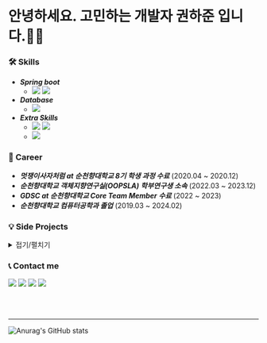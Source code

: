 <!--   ![header](https://capsule-render.vercel.app/api?type=Waving&color=timeGradient&height=300&section=header&text=GitHub%20of%20haZuny&fontSize=60) -->
  
  # 안녕하세요. 고민하는 개발자 권하준 입니다.🙇‍♂️
  
  ### 🛠 Skills
  - ***Spring boot***
    - <img src="https://img.shields.io/badge/Spring Boot-6DB33F?style=for-the-badge&logo=springboot&logoColor=white"> <img src="https://img.shields.io/badge/Java-F7DF1E?style=for-the-badge&logoColor=white"> 
  - ***Database***
    - <img src="https://img.shields.io/badge/MySQL-4479A1?style=for-the-badge&logo=springsecurity&logoColor=white"> 
  - ***Extra Skills***
    - <img src="https://img.shields.io/badge/Flutter-02569B?style=for-the-badge&logo=flutter&logoColor=white"> <img src="https://img.shields.io/badge/Dart-0175C2?style=for-the-badge&logo=dart&logoColor=white"> 
    - <img src="https://img.shields.io/badge/Python-3776AB?style=for-the-badge&logo=python&logoColor=white"> 

  ### 🎈 Career
  - ***멋쟁이사자처럼 at 순천향대학교 8기 학생 과정 수료*** (2020.04 ~ 2020.12)
  - ***순천향대학교 객체지향연구실(OOPSLA) 학부연구생 소속*** (2022.03 ~ 2023.12)
  - ***GDSC at 순천향대학교 Core Team Member 수료*** (2022 ~ 2023)
  - ***순천향대학교 컴퓨터공학과 졸업*** (2019.03 ~ 2024.02)

  ### 💡 Side Projects
  <details>
  <summary>접기/펼치기</summary>

  - ***[SCH.공과대.학술제]시각장애인을 위한 종이 활자 책 리딩 앱*** (2022) [GitHub](https://github.com/haZuny/OOPSLA-reading-book-app)
  - ***[SCH.공과대.학술제]휴지통 위치 추천 어플*** (2022) [GitHub](https://github.com/haZuny/SCH-trashcan-map-app)
  - ***나의 목표 트래킹을 도와주는 어플리케이션, 오늘도 내일도*** (2023) [GitHub](https://github.com/haZuny/GDSC-goal-tracker_application)
  - ***[GDSC.SolutionChallenge]공사 현장 안전 관리 애플리케이션*** (2023) [GitHub](https://github.com/haZuny/GDSC-solution-challenge-cherry)
  - ***[SCH.딥러닝이해.TermProject]졸음 감지 모델*** (2023) [GitHub)(https://github.com/haZuny/SCH-deep-learning-termproject) 
  - ***[SCH.학사학위졸업논문]위험 소리 분류 애플리케이션*** (2023) [GitHub](https://github.com/haZuny/emergency-sound-notification-app)
  </details>

  
  ### 📞 Contact me
 
  <a href="https://github.com/haZuny" target="_blank"><img src="https://img.shields.io/badge/GitHub-181717?style=flat-square&logo=GitHub&logoColor=white"/></a>
  <a href="mailto:gkwns5791@naver.com" target="_blank"><img src="https://img.shields.io/badge/Naver-03C75A?style=flat-square&logo=Naver&logoColor=white"/></a>
  <a href="mailto:hj3175791@gmail.com" target="_blank"><img src="https://img.shields.io/badge/Gmail-EA4335?style=flat-square&logo=Gmail&logoColor=white"/></a>
  <a href="https://www.instagram.com/ha.zuny/" target="_blank"><img src="https://img.shields.io/badge/Instagram-E4405F?style=flat-square&logo=Instagram&logoColor=white"/></a>
  
  <br><br>

---

  ![Anurag's GitHub stats](https://github-readme-stats.vercel.app/api?username=haZuny&show_icons=true&theme=buefy)
